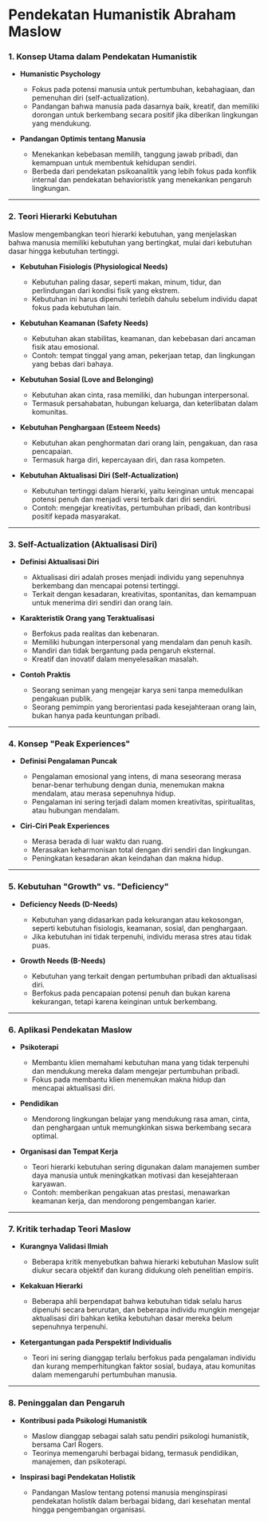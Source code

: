 


# **Pendekatan Humanistik Abraham Maslow**
### 1. **Konsep Utama dalam Pendekatan Humanistik**

- **Humanistic Psychology**
    
    - Fokus pada potensi manusia untuk pertumbuhan, kebahagiaan, dan pemenuhan diri (self-actualization).
    - Pandangan bahwa manusia pada dasarnya baik, kreatif, dan memiliki dorongan untuk berkembang secara positif jika diberikan lingkungan yang mendukung.
- **Pandangan Optimis tentang Manusia**
    
    - Menekankan kebebasan memilih, tanggung jawab pribadi, dan kemampuan untuk membentuk kehidupan sendiri.
    - Berbeda dari pendekatan psikoanalitik yang lebih fokus pada konflik internal dan pendekatan behavioristik yang menekankan pengaruh lingkungan.

---

### 2. **Teori Hierarki Kebutuhan**

Maslow mengembangkan teori hierarki kebutuhan, yang menjelaskan bahwa manusia memiliki kebutuhan yang bertingkat, mulai dari kebutuhan dasar hingga kebutuhan tertinggi.

- **Kebutuhan Fisiologis (Physiological Needs)**
    
    - Kebutuhan paling dasar, seperti makan, minum, tidur, dan perlindungan dari kondisi fisik yang ekstrem.
    - Kebutuhan ini harus dipenuhi terlebih dahulu sebelum individu dapat fokus pada kebutuhan lain.
- **Kebutuhan Keamanan (Safety Needs)**
    
    - Kebutuhan akan stabilitas, keamanan, dan kebebasan dari ancaman fisik atau emosional.
    - Contoh: tempat tinggal yang aman, pekerjaan tetap, dan lingkungan yang bebas dari bahaya.
- **Kebutuhan Sosial (Love and Belonging)**
    
    - Kebutuhan akan cinta, rasa memiliki, dan hubungan interpersonal.
    - Termasuk persahabatan, hubungan keluarga, dan keterlibatan dalam komunitas.
- **Kebutuhan Penghargaan (Esteem Needs)**
    
    - Kebutuhan akan penghormatan dari orang lain, pengakuan, dan rasa pencapaian.
    - Termasuk harga diri, kepercayaan diri, dan rasa kompeten.
- **Kebutuhan Aktualisasi Diri (Self-Actualization)**
    
    - Kebutuhan tertinggi dalam hierarki, yaitu keinginan untuk mencapai potensi penuh dan menjadi versi terbaik dari diri sendiri.
    - Contoh: mengejar kreativitas, pertumbuhan pribadi, dan kontribusi positif kepada masyarakat.

---

### 3. **Self-Actualization (Aktualisasi Diri)**

- **Definisi Aktualisasi Diri**
    
    - Aktualisasi diri adalah proses menjadi individu yang sepenuhnya berkembang dan mencapai potensi tertinggi.
    - Terkait dengan kesadaran, kreativitas, spontanitas, dan kemampuan untuk menerima diri sendiri dan orang lain.
- **Karakteristik Orang yang Teraktualisasi**
    
    - Berfokus pada realitas dan kebenaran.
    - Memiliki hubungan interpersonal yang mendalam dan penuh kasih.
    - Mandiri dan tidak bergantung pada pengaruh eksternal.
    - Kreatif dan inovatif dalam menyelesaikan masalah.
- **Contoh Praktis**
    
    - Seorang seniman yang mengejar karya seni tanpa memedulikan pengakuan publik.
    - Seorang pemimpin yang berorientasi pada kesejahteraan orang lain, bukan hanya pada keuntungan pribadi.

---

### 4. **Konsep "Peak Experiences"**

- **Definisi Pengalaman Puncak**
    
    - Pengalaman emosional yang intens, di mana seseorang merasa benar-benar terhubung dengan dunia, menemukan makna mendalam, atau merasa sepenuhnya hidup.
    - Pengalaman ini sering terjadi dalam momen kreativitas, spiritualitas, atau hubungan mendalam.
- **Ciri-Ciri Peak Experiences**
    
    - Merasa berada di luar waktu dan ruang.
    - Merasakan keharmonisan total dengan diri sendiri dan lingkungan.
    - Peningkatan kesadaran akan keindahan dan makna hidup.

---

### 5. **Kebutuhan "Growth" vs. "Deficiency"**

- **Deficiency Needs (D-Needs)**
    
    - Kebutuhan yang didasarkan pada kekurangan atau kekosongan, seperti kebutuhan fisiologis, keamanan, sosial, dan penghargaan.
    - Jika kebutuhan ini tidak terpenuhi, individu merasa stres atau tidak puas.
- **Growth Needs (B-Needs)**
    
    - Kebutuhan yang terkait dengan pertumbuhan pribadi dan aktualisasi diri.
    - Berfokus pada pencapaian potensi penuh dan bukan karena kekurangan, tetapi karena keinginan untuk berkembang.

---

### 6. **Aplikasi Pendekatan Maslow**

- **Psikoterapi**
    
    - Membantu klien memahami kebutuhan mana yang tidak terpenuhi dan mendukung mereka dalam mengejar pertumbuhan pribadi.
    - Fokus pada membantu klien menemukan makna hidup dan mencapai aktualisasi diri.
- **Pendidikan**
    
    - Mendorong lingkungan belajar yang mendukung rasa aman, cinta, dan penghargaan untuk memungkinkan siswa berkembang secara optimal.
- **Organisasi dan Tempat Kerja**
    
    - Teori hierarki kebutuhan sering digunakan dalam manajemen sumber daya manusia untuk meningkatkan motivasi dan kesejahteraan karyawan.
    - Contoh: memberikan pengakuan atas prestasi, menawarkan keamanan kerja, dan mendorong pengembangan karier.

---

### 7. **Kritik terhadap Teori Maslow**

- **Kurangnya Validasi Ilmiah**
    
    - Beberapa kritik menyebutkan bahwa hierarki kebutuhan Maslow sulit diukur secara objektif dan kurang didukung oleh penelitian empiris.
- **Kekakuan Hierarki**
    
    - Beberapa ahli berpendapat bahwa kebutuhan tidak selalu harus dipenuhi secara berurutan, dan beberapa individu mungkin mengejar aktualisasi diri bahkan ketika kebutuhan dasar mereka belum sepenuhnya terpenuhi.
- **Ketergantungan pada Perspektif Individualis**
    
    - Teori ini sering dianggap terlalu berfokus pada pengalaman individu dan kurang memperhitungkan faktor sosial, budaya, atau komunitas dalam memengaruhi pertumbuhan manusia.

---

### 8. **Peninggalan dan Pengaruh**

- **Kontribusi pada Psikologi Humanistik**
    
    - Maslow dianggap sebagai salah satu pendiri psikologi humanistik, bersama Carl Rogers.
    - Teorinya memengaruhi berbagai bidang, termasuk pendidikan, manajemen, dan psikoterapi.
- **Inspirasi bagi Pendekatan Holistik**
    
    - Pandangan Maslow tentang potensi manusia menginspirasi pendekatan holistik dalam berbagai bidang, dari kesehatan mental hingga pengembangan organisasi.